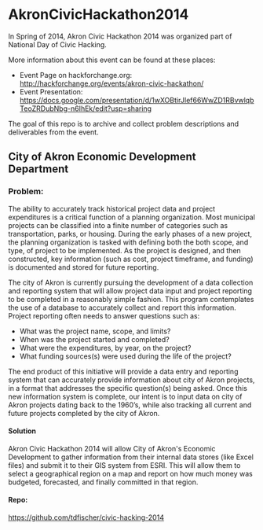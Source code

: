 AkronCivicHackathon2014
=======================

In Spring of 2014, Akron Civic Hackathon 2014 was organized part of National Day of Civic Hacking.

More information about this event can be found at these places:
* Event Page on hackforchange.org: http://hackforchange.org/events/akron-civic-hackathon/
* Event Presentation: https://docs.google.com/presentation/d/1wXOBtirJIef66WwZD1RBvwlqbTeoZRDubNbg-n6IhEk/edit?usp=sharing

The goal of this repo is to archive and collect problem descriptions and deliverables from the event.

## City of Akron Economic Development Department

### Problem:

The ability to accurately track historical project data and project expenditures is a critical function of a planning organization.   Most municipal projects can be classified into a finite number of categories such as transportation, parks, or housing.   During the early phases of a new project, the planning organization is tasked with defining both the both scope, and type, of project to be implemented.   As the project is designed, and then constructed, key information (such as cost, project timeframe, and funding) is documented and stored for future reporting.

The city of Akron is currently pursuing the development of a data collection and reporting system that will allow project data input and project reporting to be completed in a reasonably simple fashion. This program contemplates the use of a database to accurately collect and report this information. Project reporting often needs to answer questions such as:

* What was the project name, scope, and limits?
* When was the project started and completed?
* What were the expenditures, by year, on the project?
* What funding sources(s) were used during the life of the project?

The end product of this initiative will provide a data entry and reporting system that can accurately provide information about city of Akron projects, in a format that addresses the specific question(s) being asked. Once this new information system is complete, our intent is to input data on city of Akron projects dating back to the 1960’s, while also tracking all current and future projects completed by the city of Akron.

#### Solution

Akron Civic Hackathon 2014 will allow City of Akron's Economic Development to gather information from their internal data stores (like Excel files) and submit it to their GIS system from ESRI. This will allow them to select a geographical region on a map and report on how much money was budgeted, forecasted, and finally committed in that region.


#### Repo:

https://github.com/tdfischer/civic-hacking-2014
